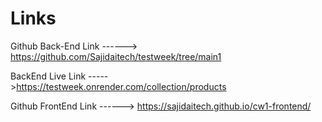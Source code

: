 # Links

Github Back-End Link ------> https://github.com/Sajidaitech/testweek/tree/main1

BackEnd Live Link  ----->https://testweek.onrender.com/collection/products

Github FrontEnd  Link ------> https://sajidaitech.github.io/cw1-frontend/
